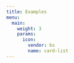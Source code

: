```yaml
---
title: Examples
menu:
  main:
    weight: 3
    params:
      icon:
        vendor: bs
        name: card-list
---
```

